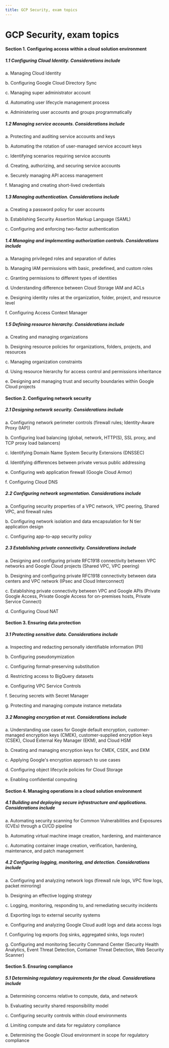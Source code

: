 ```yaml
---
title: GCP Security, exam topics
---
```


# GCP Security, exam topics

#### Section 1. Configuring access within a cloud solution environment

##### 1.1 Configuring Cloud Identity. Considerations include

a. Managing Cloud Identity

b. Configuring Google Cloud Directory Sync

c. Managing super administrator account

d. Automating user lifecycle management process

e. Administering user accounts and groups programmatically

##### 1.2 Managing service accounts. Considerations include

a. Protecting and auditing service accounts and keys

b. Automating the rotation of user-managed service account keys

c. Identifying scenarios requiring service accounts

d. Creating, authorizing, and securing service accounts

e. Securely managing API access management

f. Managing and creating short-lived credentials

##### 1.3 Managing authentication. Considerations include

a. Creating a password policy for user accounts

b. Establishing Security Assertion Markup Language (SAML)

c. Configuring and enforcing two-factor authentication

##### 1.4 Managing and implementing authorization controls. Considerations include

a. Managing privileged roles and separation of duties

b. Managing IAM permissions with basic, predefined, and custom roles

c. Granting permissions to different types of identities

d. Understanding difference between Cloud Storage IAM and ACLs

e. Designing identity roles at the organization, folder, project, and resource level

f. Configuring Access Context Manager

##### 1.5 Defining resource hierarchy. Considerations include

a. Creating and managing organizations

b. Designing resource policies for organizations, folders, projects, and resources

c. Managing organization constraints

d. Using resource hierarchy for access control and permissions inheritance

e. Designing and managing trust and security boundaries within Google Cloud projects

#### Section 2. Configuring network security

##### 2.1 Designing network security. Considerations include

a. Configuring network perimeter controls (firewall rules; Identity-Aware Proxy (IAP))

b. Configuring load balancing (global, network, HTTP(S), SSL proxy, and TCP proxy load balancers)

c. Identifying Domain Name System Security Extensions (DNSSEC)

d. Identifying differences between private versus public addressing

e. Configuring web application firewall (Google Cloud Armor)

f. Configuring Cloud DNS

##### 2.2 Configuring network segmentation. Considerations include

a. Configuring security properties of a VPC network, VPC peering, Shared VPC, and firewall rules

b. Configuring network isolation and data encapsulation for N tier application design

c. Configuring app-to-app security policy

##### 2.3 Establishing private connectivity. Considerations include

a. Designing and configuring private RFC1918 connectivity between VPC networks and Google Cloud projects (Shared VPC, VPC peering)

b. Designing and configuring private RFC1918 connectivity between data centers and VPC network (IPsec and Cloud Interconnect)

c. Establishing private connectivity between VPC and Google APIs (Private Google Access, Private Google Access for on-premises hosts, Private Service Connect)

d. Configuring Cloud NAT

#### Section 3. Ensuring data protection

##### 3.1 Protecting sensitive data. Considerations include

a. Inspecting and redacting personally identifiable information (PII)

b. Configuring pseudonymization

c. Configuring format-preserving substitution

d. Restricting access to BigQuery datasets

e. Configuring VPC Service Controls

f. Securing secrets with Secret Manager

g. Protecting and managing compute instance metadata

##### 3.2 Managing encryption at rest. Considerations include

a. Understanding use cases for Google default encryption, customer-managed encryption keys (CMEK), customer-supplied encryption keys (CSEK), Cloud External Key Manager (EKM), and Cloud HSM

b. Creating and managing encryption keys for CMEK, CSEK, and EKM

c. Applying Google's encryption approach to use cases

d. Configuring object lifecycle policies for Cloud Storage

e. Enabling confidential computing

#### Section 4. Managing operations in a cloud solution environment

##### 4.1 Building and deploying secure infrastructure and applications. Considerations include

a. Automating security scanning for Common Vulnerabilities and Exposures (CVEs) through a CI/CD pipeline

b. Automating virtual machine image creation, hardening, and maintenance

c. Automating container image creation, verification, hardening, maintenance, and patch management

##### 4.2 Configuring logging, monitoring, and detection. Considerations include

a. Configuring and analyzing network logs (firewall rule logs, VPC flow logs, packet mirroring)

b. Designing an effective logging strategy

c. Logging, monitoring, responding to, and remediating security incidents

d. Exporting logs to external security systems

e. Configuring and analyzing Google Cloud audit logs and data access logs

f. Configuring log exports (log sinks, aggregated sinks, logs router)

g. Configuring and monitoring Security Command Center (Security Health Analytics, Event Threat Detection, Container Threat Detection, Web Security Scanner)

#### Section 5. Ensuring compliance

##### 5.1 Determining regulatory requirements for the cloud. Considerations include

a. Determining concerns relative to compute, data, and network

b. Evaluating security shared responsibility model

c. Configuring security controls within cloud environments

d. Limiting compute and data for regulatory compliance

e. Determining the Google Cloud environment in scope for regulatory compliance
